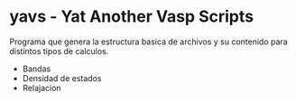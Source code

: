 # yavs - Yat Another Vasp Scripts

Programa que genera la estructura basica de archivos y su contenido para distintos tipos de calculos.
- Bandas
- Densidad de estados
- Relajacion
